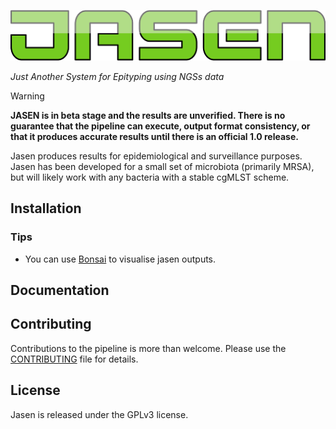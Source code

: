 <p align="center">
  <a href="https://github.com/genomic-medicine-sweden/jasen">
    <img src="artwork/logo.png"/>
  </a>
</p>

_Just Another System for Epityping using NGSs data_

>[!WARNING]
>**JASEN is in beta stage and the results are unverified. There is no guarantee that the pipeline can execute, output format consistency, or that it produces accurate results until there is an official 1.0 release.**

Jasen produces results for epidemiological and surveillance purposes.
Jasen has been developed for a small set of microbiota (primarily MRSA), but will likely work with any bacteria with a stable cgMLST scheme.

## Installation

### Tips

* You can use [Bonsai](https://github.com/Clinical-Genomics-Lund/cgviz) to visualise jasen outputs.

## Documentation

## Contributing

Contributions to the pipeline is more than welcome. Please use the [CONTRIBUTING](CONTRIBUTING.md) file for details.

## License

Jasen is released under the GPLv3 license.